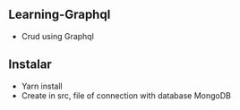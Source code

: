 ## Learning-Graphql

- Crud using Graphql  

## Instalar 
- Yarn install
- Create in src, file of connection with database MongoDB
